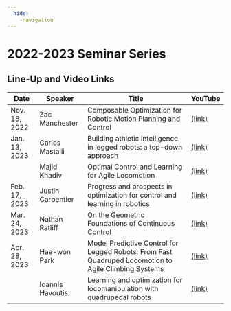 ```yaml
---
  hide:
    -navigation
---
```


# 2022-2023 Seminar Series

<!-- ## Upcoming Seminar

**Speaker 1**: Hae-won Park

**Title**: Model Predictive Control for Legged Robots: From Fast Quadruped Locomotion to Agile Climbing Systems

**Speaker 2**: Ioannis Havoutis

**Title**: Learning and optimization for locomanipulation with quadrupedal robots

**Date**: Friday, April 28th 2023

**Time**: 9:00 EDT (GMT -4:00)

**Link**: [https://columbiauniversity.zoom.us/j/91247893326?pwd=L2JWU21aQzc4cU1ZQklEb0QrWGQvdz09](https://columbiauniversity.zoom.us/j/91247893326?pwd=L2JWU21aQzc4cU1ZQklEb0QrWGQvdz09) -->

## Line-Up and Video Links

| Date | Speaker | Title | YouTube |
| ----------- | ----------- | ----------- | ----------- |
| Nov. 18, 2022 | Zac Manchester | Composable Optimization for Robotic Motion Planning and Control | [(link)](https://www.youtube.com/watch?v=6tPx5kM4A3E&ab_channel=Model-BasedOptimization) |
| Jan. 13, 2023 | Carlos Mastalli | Building athletic intelligence in legged robots: a top-down approach | [(link)](https://www.youtube.com/watch?v=ljkN7jclsWM) |
|  | Majid Khadiv | Optimal Control and Learning for Agile Locomotion | [(link)](https://youtu.be/ljkN7jclsWM?t=1638) |
| Feb. 17, 2023 | Justin Carpentier | Progress and prospects in optimization for control and learning in robotics | [(link)](https://www.youtube.com/watch?v=tG64oj5GrsE) |
| Mar. 24, 2023 | Nathan Ratliff | On the Geometric Foundations of Continuous Control | [(link)](https://www.youtube.com/watch?v=_7B181kS4Xg) |
| Apr. 28, 2023 | Hae-won Park | Model Predictive Control for Legged Robots: From Fast Quadruped Locomotion to Agile Climbing Systems | [(link)](https://www.youtube.com/watch?v=ivfQNhxEjAw&t=133s) |
| | Ioannis Havoutis | Learning and optimization for locomanipulation with quadrupedal robots | [(link)](https://www.youtube.com/watch?v=ivfQNhxEjAw&t=1352s) |
